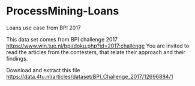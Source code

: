 # ProcessMining-Loans
 Loans use case from BPI 2017

This data set comes from BPI challenge 2017 https://www.win.tue.nl/bpi/doku.php?id=2017:challenge You are invited to read the articles from the contesters, that relate their approach and their findings.

Download and extract this file https://data.4tu.nl/articles/dataset/BPI_Challenge_2017/12696884/1
